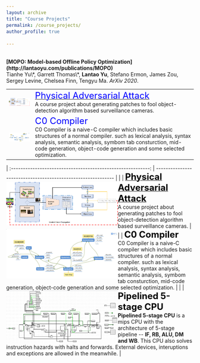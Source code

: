 ```yaml
---
layout: archive
title: "Course Projects"
permalink: /course_projects/
author_profile: true

---
```




<br>
<b>[MOPO: Model-based Offline Policy Optimization](http://lantaoyu.com/publications/MOPO)</b> <br> 
Tianhe Yu\*, Garrett Thomas\*, <b>Lantao Yu</b>, Stefano Ermon, James Zou, Sergey Levine, Chelsea Finn, Tengyu Ma.
<i>ArXiv 2020</i>.


<table border="1" rules="None" frame="void">
	<tr>
		<td><img src="https://raw.githubusercontent.com/lhy9816/lhy9816.github.io/master/images/arch.png" align="left" width="300"></td>
		<td><a href="http://lantaoyu.com/publications/MOPO"><font font-weight=bold color=blue size=5 >Physical Adversarial Attack</font></a><br> A course project about generating patches to fool object-detection algorithm based surveillance cameras. </td>
	</tr>
	<tr>
		<td><img src="https://raw.githubusercontent.com/lhy9816/lhy9816.github.io/master/images/compiler_01.png" align="left" width="300"></td>
		<td><font  color=blue size=5>C0 Compiler</font><br> C0 Compiler is a naive-C compiler which includes basic structures of a normal compiler. such as lexical analysis, syntax analysis, semantic analysis, symbom tab consturction, mid-code generation, object-code generation and some selected optimization.</td>
	</tr>
</table>


| :----------------------------------------------------------: | ------------------------------------------------------------ |
| <img src="https://raw.githubusercontent.com/lhy9816/lhy9816.github.io/master/images/arch.png" align="left" width="300"> | <b>[<font font-weight=bold color=black size=5 >Physical Adversarial Attack</font>](http://lantaoyu.com/publications/MOPO)</b><br> A course project about generating patches to fool object-detection algorithm based surveillance cameras. |
| <img src="https://raw.githubusercontent.com/lhy9816/lhy9816.github.io/master/images/compiler_01.png" align="left" width="300"> | <b><font  color=black size=5>C0 Compiler</font></b><br> C0 Compiler is a naive-C compiler which includes basic structures of a normal compiler. such as lexical analysis, syntax analysis, semantic analysis, symbom tab consturction, mid-code generation, object-code generation and some selected optimization. |
| <img src="https://raw.githubusercontent.com/lhy9816/lhy9816.github.io/master/images/computer_organized_P3.png" align="left" width="300"> | <b><font  color=black size=5>Pipelined 5-stage CPU</font></b> <br> **Pipelined 5-stage CPU** is a mips CPU with the architecture of 5-stage pipeline -- **IF, RB, ALU, DM and WB**. This CPU also solves instruction hazards with halts and forwards. External devices, interuptions and exceptions are allowed in the meanwhile. |

